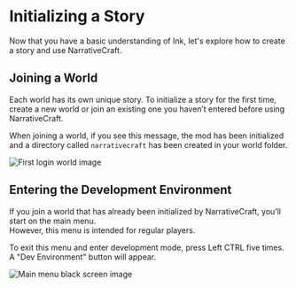 # Initializing a Story

Now that you have a basic understanding of Ink, let's explore how to create a story and use NarrativeCraft.

## Joining a World

Each world has its own unique story. To initialize a story for the first time, create a new world or join an existing one you haven’t entered before using NarrativeCraft.

When joining a world, if you see this message, the mod has been initialized and a directory called `narrativecraft` has been created in your world folder.

![First login world image](/assets/getting-started/creating-your-first-story/first-login.png)

## Entering the Development Environment

If you join a world that has already been initialized by NarrativeCraft, you’ll start on the main menu.  
However, this menu is intended for regular players.

To exit this menu and enter development mode, press Left CTRL five times. A "Dev Environment" button will appear.

![Main menu black screen image](/assets/getting-started/creating-your-first-story/main-menu.png)
